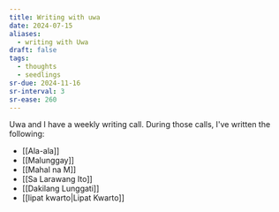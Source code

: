 ```yaml
---
title: Writing with uwa
date: 2024-07-15
aliases:
  - writing with Uwa
draft: false
tags:
  - thoughts
  - seedlings
sr-due: 2024-11-16
sr-interval: 3
sr-ease: 260
---
```

Uwa and I have a weekly writing call. During those calls, I've written the following:

- [[Ala-ala]]
- [[Malunggay]]
- [[Mahal na M]]
- [[Sa Larawang Ito]]
- [[Dakilang Lunggati]]
- [[lipat kwarto|Lipat Kwarto]]